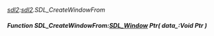 _[sdl2](../../modules/sdl2/sdl2-module.md):[sdl2](../../modules/sdl2/sdl2-module.md).SDL\_CreateWindowFrom_
##### Function SDL\_CreateWindowFrom:[SDL_Window](../../modules/sdl2/sdl2-sdl_window.md) Ptr( data_:Void Ptr )
